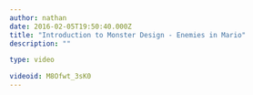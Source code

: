 ```yaml
---
author: nathan
date: 2016-02-05T19:50:40.000Z
title: "Introduction to Monster Design - Enemies in Mario"
description: ""

type: video

videoid: M8Ofwt_3sK0
---
```


